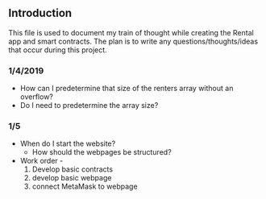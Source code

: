 ## Introduction
This file is used to document my train of thought while creating the Rental app
and smart contracts.  The plan is to write any questions/thoughts/ideas that occur
during this project.

### 1/4/2019
* How can I predetermine that size of the renters array without an overflow?
* Do I need to predetermine the array size?

### 1/5
* When do I start the website?
  - How should the webpages be structured?
* Work order -  
  1. Develop basic contracts
  2. develop basic webpage
  3. connect MetaMask to webpage
